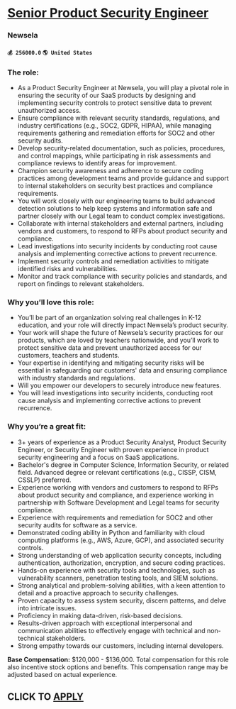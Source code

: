 # [Senior Product Security Engineer](https://www.remotewlb.com/apply/senior-product-security-engineer-82840)  
### Newsela  
#### `💰 256000.0` `🌎 United States`  

### The role:

  * As a Product Security Engineer at Newsela, you will play a pivotal role in ensuring the security of our SaaS products by designing and implementing security controls to protect sensitive data to prevent unauthorized access.
  * Ensure compliance with relevant security standards, regulations, and industry certifications (e.g., SOC2, GDPR, HIPAA), while managing requirements gathering and remediation efforts for SOC2 and other security audits.
  * Develop security-related documentation, such as policies, procedures, and control mappings, while participating in risk assessments and compliance reviews to identify areas for improvement.
  * Champion security awareness and adherence to secure coding practices among development teams and provide guidance and support to internal stakeholders on security best practices and compliance requirements.
  * You will work closely with our engineering teams to build advanced detection solutions to help keep systems and information safe and partner closely with our Legal team to conduct complex investigations.
  * Collaborate with internal stakeholders and external partners, including vendors and customers, to respond to RFPs about product security and compliance.
  * Lead investigations into security incidents by conducting root cause analysis and implementing corrective actions to prevent recurrence.
  * Implement security controls and remediation activities to mitigate identified risks and vulnerabilities.
  * Monitor and track compliance with security policies and standards, and report on findings to relevant stakeholders.

### Why you’ll love this role:

  * You’ll be part of an organization solving real challenges in K-12 education, and your role will directly impact Newsela’s product security. 
  * Your work will shape the future of Newsela’s security practices for our products, which are loved by teachers nationwide, and you’ll work to protect sensitive data and prevent unauthorized access for our customers, teachers and students.
  * Your expertise in identifying and mitigating security risks will be essential in safeguarding our customers' data and ensuring compliance with industry standards and regulations.
  * Will you empower our developers to securely introduce new features.
  * You will lead investigations into security incidents, conducting root cause analysis and implementing corrective actions to prevent recurrence.

### Why you’re a great fit:

  * 3+ years of experience as a Product Security Analyst, Product Security Engineer, or Security Engineer with proven experience in product security engineering and a focus on SaaS applications.
  * Bachelor's degree in Computer Science, Information Security, or related field. Advanced degree or relevant certifications (e.g., CISSP, CISM, CSSLP) preferred.
  * Experience working with vendors and customers to respond to RFPs about product security and compliance, and experience working in partnership with Software Development and Legal teams for security compliance.
  * Experience with requirements and remediation for SOC2 and other security audits for software as a service.
  * Demonstrated coding ability in Python and familiarity with cloud computing platforms (e.g., AWS, Azure, GCP), and associated security controls.
  * Strong understanding of web application security concepts, including authentication, authorization, encryption, and secure coding practices.
  * Hands-on experience with security tools and technologies, such as vulnerability scanners, penetration testing tools, and SIEM solutions.
  * Strong analytical and problem-solving abilities, with a keen attention to detail and a proactive approach to security challenges.
  * Proven capacity to assess system security, discern patterns, and delve into intricate issues.
  * Proficiency in making data-driven, risk-based decisions.
  * Results-driven approach with exceptional interpersonal and communication abilities to effectively engage with technical and non-technical stakeholders.
  * Strong empathy towards our customers, including internal developers.

 **Base Compensation:** $120,000 - $136,000. Total compensation for this role also incentive stock options and benefits. This compensation range may be adjusted based on actual experience.

  
## CLICK TO [APPLY](https://www.remotewlb.com/apply/senior-product-security-engineer-82840)

